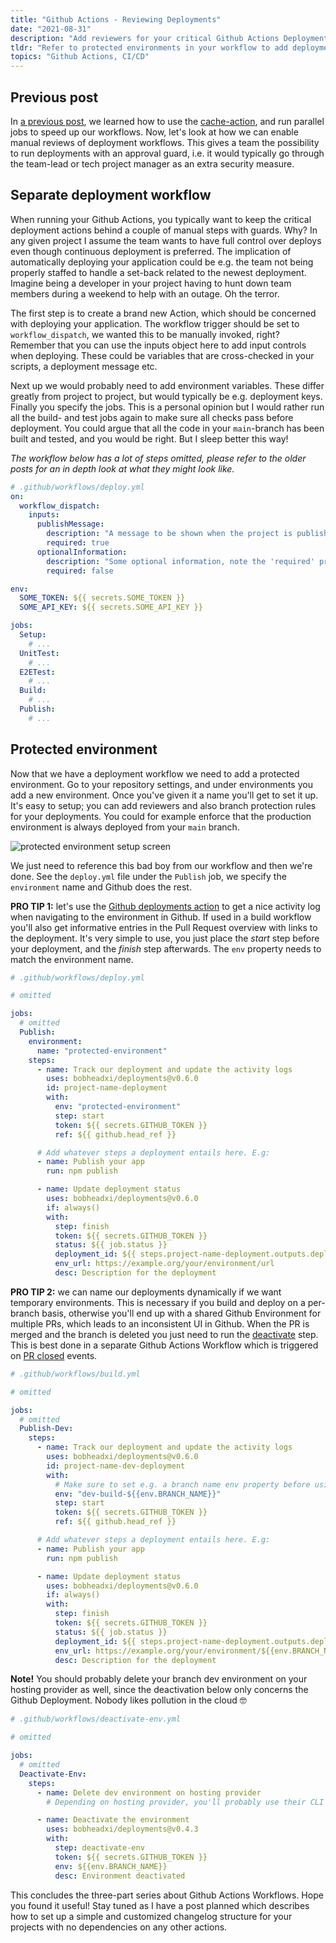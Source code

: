```yaml
---
title: "Github Actions - Reviewing Deployments"
date: "2021-08-31"
description: "Add reviewers for your critical Github Actions Deployments"
tldr: "Refer to protected environments in your workflow to add deployment guards"
topics: "Github Actions, CI/CD"
---
```


## Previous post

In [a previous post](/posts/github-actions-p2), we learned how to use the [cache-action](https://github.com/actions/cache), and run parallel jobs to speed up our workflows. Now, let's look at how we can enable manual reviews of deployment workflows. This gives a team the possibility to run deployments with an approval guard, i.e. it would typically go through the team-lead or tech project manager as an extra security measure.

## Separate deployment workflow

When running your Github Actions, you typically want to keep the critical deployment actions behind a couple of manual steps with guards. Why? In any given project I assume the team wants to have full control over deploys even though continuous deployment is preferred. The implication of automatically deploying your application could be e.g. the team not being properly staffed to handle a set-back related to the newest deployment. Imagine being a developer in your project having to hunt down team members during a weekend to help with an outage. Oh the terror.

The first step is to create a brand new Action, which should be concerned with deploying your application. The workflow trigger should be set to `workflow_dispatch`, we wanted this to be manually invoked, right? Remember that you can use the inputs object here to add input controls when deploying. These could be variables that are cross-checked in your scripts, a deployment message etc.

Next up we would probably need to add environment variables. These differ greatly from project to project, but would typically be e.g. deployment keys. Finally you specify the jobs. This is a personal opinion but I would rather run all the build- and test jobs again to make sure all checks pass before deployment. You could argue that all the code in your `main`-branch has been built and tested, and you would be right. But I sleep better this way! 

_The workflow below has a lot of steps omitted, please refer to the older posts for an in depth look at what they might look like._

```yml
# .github/workflows/deploy.yml
on:
  workflow_dispatch:
    inputs:
      publishMessage:
        description: "A message to be shown when the project is published."
        required: true
      optionalInformation:
        description: "Some optional information, note the 'required' property which is set to false."
        required: false

env:
  SOME_TOKEN: ${{ secrets.SOME_TOKEN }}
  SOME_API_KEY: ${{ secrets.SOME_API_KEY }}

jobs:
  Setup:
    # ...
  UnitTest:
    # ...
  E2ETest:
    # ...
  Build:
    # ...
  Publish:
    # ...
```

## Protected environment

Now that we have a deployment workflow we need to add a protected environment. Go to your repository settings, and under environments you add a new environment. Once you've given it a name you'll get to set it up. It's easy to setup; you can add reviewers and also branch protection rules for your deployments. You could for example enforce that the production environment is always deployed from your `main` branch.

![protected environment setup screen](/images/github-actions-p3-configure.png)

We just need to reference this bad boy from our workflow and then we're done. See the `deploy.yml` file under the `Publish` job, we specify the `environment` name and Github does the rest. 

**PRO TIP 1:** let's use the [Github deployments action](https://github.com/bobheadxi/deployments#github-deployments-) to get a nice activity log when navigating to the environment in Github. If used in a build workflow you'll also get informative entries in the Pull Request overview with links to the deployment. It's very simple to use, you just place the _start_ step before your deployment, and the _finish_ step afterwards. The `env` property needs to match the environment name.

```yml
# .github/workflows/deploy.yml

# omitted

jobs:
  # omitted
  Publish:
    environment:
      name: "protected-environment"
    steps:
      - name: Track our deployment and update the activity logs
        uses: bobheadxi/deployments@v0.6.0
        id: project-name-deployment
        with:
          env: "protected-environment"
          step: start
          token: ${{ secrets.GITHUB_TOKEN }}
          ref: ${{ github.head_ref }}

      # Add whatever steps a deployment entails here. E.g:
      - name: Publish your app
        run: npm publish

      - name: Update deployment status
        uses: bobheadxi/deployments@v0.6.0
        if: always()
        with:
          step: finish
          token: ${{ secrets.GITHUB_TOKEN }}
          status: ${{ job.status }}
          deployment_id: ${{ steps.project-name-deployment.outputs.deployment_id }}
          env_url: https://example.org/your/environment/url
          desc: Description for the deployment
```

**PRO TIP 2:** we can name our deployments dynamically if we want temporary environments. This is necessary if you build and deploy on a per-branch basis, otherwise you'll end up with a shared Github Environment for multiple PRs, which leads to an inconsistent UI in Github. When the PR is merged and the branch is deleted you just need to run the [deactivate](https://github.com/bobheadxi/deployments#step-deactivate-env) step. This is best done in a separate Github Actions Workflow which is triggered on [PR closed](https://docs.github.com/en/actions/reference/events-that-trigger-workflows#pull_request) events.

```yml
# .github/workflows/build.yml

# omitted

jobs:
  # omitted
  Publish-Dev:
    steps:
      - name: Track our deployment and update the activity logs
        uses: bobheadxi/deployments@v0.6.0
        id: project-name-dev-deployment
        with:
          # Make sure to set e.g. a branch name env property before using it
          env: "dev-build-${{env.BRANCH_NAME}}"
          step: start
          token: ${{ secrets.GITHUB_TOKEN }}
          ref: ${{ github.head_ref }}

      # Add whatever steps a deployment entails here. E.g:
      - name: Publish your app
        run: npm publish

      - name: Update deployment status
        uses: bobheadxi/deployments@v0.6.0
        if: always()
        with:
          step: finish
          token: ${{ secrets.GITHUB_TOKEN }}
          status: ${{ job.status }}
          deployment_id: ${{ steps.project-name-deployment.outputs.deployment_id }}
          env_url: https://example.org/your/environment/${{env.BRANCH_NAME}}/url
          desc: Description for the deployment
```

**Note!** You should probably delete your branch dev environment on your hosting provider as well, since the deactivation below only concerns the Github Deployment. Nobody likes pollution in the cloud 🤓


```yml
# .github/workflows/deactivate-env.yml

# omitted

jobs:
  # omitted
  Deactivate-Env:
    steps:
      - name: Delete dev environment on hosting provider
        # Depending on hosting provider, you'll probably use their CLI and run some delete command here

      - name: Deactivate the environment
        uses: bobheadxi/deployments@v0.4.3
        with:
          step: deactivate-env
          token: ${{ secrets.GITHUB_TOKEN }}
          env: ${{env.BRANCH_NAME}}
          desc: Environment deactivated

```

This concludes the three-part series about Github Actions Workflows. Hope you found it useful! Stay tuned as I have a post planned which describes how to set up a simple and customized changelog structure for your projects with no dependencies on any other actions.
